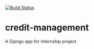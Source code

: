 [![Build Status](https://travis-ci.com/chauhannaman98/credit-management.svg?branch=master)](https://travis-ci.com/chauhannaman98/credit-management)

# credit-management
A Django app for internship project
